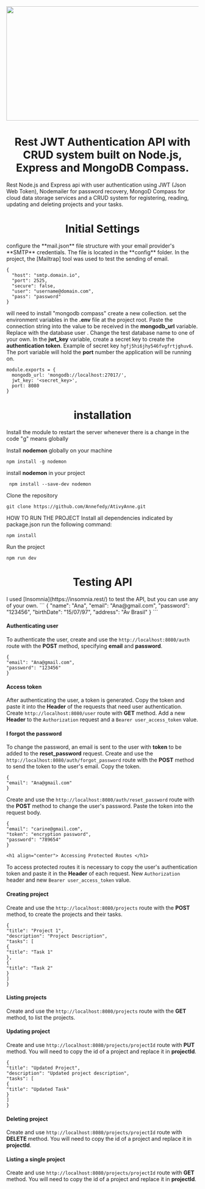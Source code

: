 
<div align="center">
<img src="https://user-images.githubusercontent.com/103973102/196051172-70bd605d-e533-4bb5-9559-adbce7a23a5a.jpg" width="800px" height="300px"/>
</div>

<h1 align="center"> Rest JWT Authentication API with CRUD system built on Node.js, Express and MongoDB Compass.</h1>
Rest Node.js and Express api with user authentication using JWT (Json Web Token), Nodemailer for password recovery, MongoD Compass for cloud data storage services and a CRUD system for registering, reading, updating and deleting projects and your tasks.


<h1 align="center"> Initial Settings </h1>
configure the **mail.json** file structure with your email provider's **SMTP** credentials. The file is located in the **config** folder. In the project, the [Mailtrap] tool was used to test the sending of email.

```
{
  "host": "smtp.domain.io",
  "port": 2525,
  "secure": false,
  "user": "username@domain.com",
  "pass": "password"
}
```

will need to install "mongodb compass" create a new collection.
set the environment variables in the **.env** file at the project root. Paste the connection string into the value to be received in the **mongodb_url** variable. Replace with the database user **<password>**. Change the test database name to one of your own. In the **jwt_key** variable, create a secret key to create the **authentication token**. Example of secret key ```hgfj5hi6jhy546fvgfrtjghuv6```. The port variable will hold the **port** number the application will be running on.

```
module.exports = {
  mongodb_url: 'mongodb://localhost:27017/',
  jwt_key: '<secret_key>',
  port: 8080
}
```

<h1 align="center"> installation </h1>

Install the module to restart the server whenever there is a change in the code
"g" means globally

Install **nodemon** globally on your machine
```
npm install -g nodemon
```

install **nodemon** in your project
```
 npm install --save-dev nodemon
```
Clone the repository

```
git clone https://github.com/Annefedy/AtivyAnne.git
```
HOW TO RUN THE PROJECT
Install all dependencies indicated by package.json run the following command:
```
npm install 
```

Run the project
```
npm run dev 
```
<h1 align="center"> Testing API </h1>
I used [Insomnia](https://insomnia.rest/) to test the API, but you can use any of your own.
```
{
	"name": "Ana",
	"email": "Ana@gmail.com",
	"password": "123456",
  "birthDate": "15/07/97",
  "address": "Av Brasil"
}
```

#### Authenticating user

To authenticate the user, create and use the ```http://localhost:8080/auth``` route with the **POST** method, specifying **email** and **password**.

```
{
"email": "Ana@gmail.com",
"password": "123456"
}
```

#### Access token

After authenticating the user, a token is generated. Copy the token and paste it into the **Header** of the requests that need user authentication. Create ```http://localhost:8080/user``` route with **GET** method. Add a new **Header** to the ```Authorization``` request and a ```Bearer user_access_token``` value.

#### I forgot the password

To change the password, an email is sent to the user with **token** to be added to the **reset_password** request. Create and use the ```http://localhost:8080/auth/forgot_password``` route with the **POST** method to send the token to the user's email. Copy the token.

```
{
"email": "Ana@gmail.com"
}
```

Create and use the ```http://localhost:8080/auth/reset_password``` route with the **POST** method to change the user's password. Paste the token into the request body.

```
{
"email": "carine@gmail.com",
"token": "encryption password",
"password": "789654"
}
```
	<h1 align="center"> Accessing Protected Routes </h1>

To access protected routes it is necessary to copy the user's authentication token and paste it in the **Header** of each request. New ```Authorization``` header and new ```Bearer user_access_token``` value.

#### Creating project

Create and use the ```http://localhost:8080/projects``` route with the **POST** method, to create the projects and their tasks.
```
{
"title": "Project 1",
"description": "Project Description",
"tasks": [
{
"title": "Task 1"
},
{
"title": "Task 2"
}
]
}
```

#### Listing projects

Create and use the ```http://localhost:8080/projects``` route with the **GET** method, to list the projects.

#### Updating project

Create and use ```http://localhost:8080/projects/projectId``` route with **PUT** method. You will need to copy the id of a project and replace it in **projectId**.

```
{
"title": "Updated Project",
"description": "Updated project description",
"tasks": [
{
"title": "Updated Task"
}
]
}
```

#### Deleting project

Create and use ```http://localhost:8080/projects/projectId``` route with **DELETE** method. You will need to copy the id of a project and replace it in **projectId**.

#### Listing a single project

Create and use ```http://localhost:8080/projects/projectId``` route with **GET** method. You will need to copy the id of a project and replace it in **projectId**.
